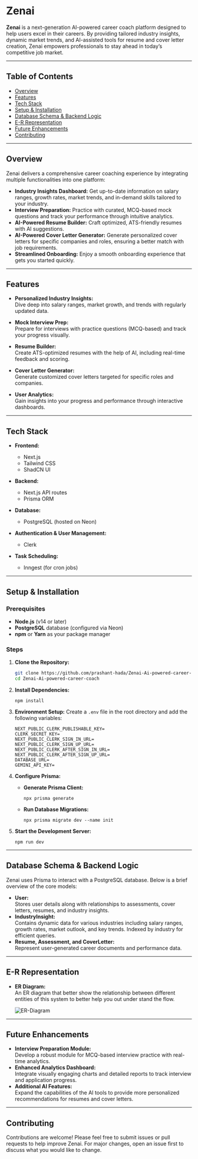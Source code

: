 # Zenai

**Zenai** is  a next-generation AI-powered career coach platform designed to help users excel in their careers. By providing tailored industry insights, dynamic market trends, and AI-assisted tools for resume and cover letter creation, Zenai empowers professionals to stay ahead in today’s competitive job market.

---

## Table of Contents

- [Overview](#overview)
- [Features](#features)
- [Tech Stack](#tech-stack)
- [Setup & Installation](#setup--installation)
- [Database Schema & Backend Logic](#database-schema--backend-logic)
- [E-R Representation](#e-r-representation)
- [Future Enhancements](#future-enhancements)
- [Contributing](#contributing)
<!-- - [License](#license) -->

---

## Overview

Zenai delivers a comprehensive career coaching experience by integrating multiple functionalities into one platform:

- **Industry Insights Dashboard:** Get up-to-date information on salary ranges, growth rates, market trends, and in-demand skills tailored to your industry.
- **Interview Preparation:** Practice with curated, MCQ-based mock questions and track your performance through intuitive analytics.
- **AI-Powered Resume Builder:** Craft optimized, ATS-friendly resumes with AI suggestions.
- **AI-Powered Cover Letter Generator:** Generate personalized cover letters for specific companies and roles, ensuring a better match with job requirements.
- **Streamlined Onboarding:** Enjoy a smooth onboarding experience that gets you started quickly.

---

## Features

- **Personalized Industry Insights:**  
  Dive deep into salary ranges, market growth, and trends with regularly updated data.

- **Mock Interview Prep:**  
  Prepare for interviews with practice questions (MCQ-based) and track your progress visually.

- **Resume Builder:**  
  Create ATS-optimized resumes with the help of AI, including real-time feedback and scoring.

- **Cover Letter Generator:**  
  Generate customized cover letters targeted for specific roles and companies.

- **User Analytics:**  
  Gain insights into your progress and performance through interactive dashboards.

---

## Tech Stack

- **Frontend:**

  - Next.js
  - Tailwind CSS
  - ShadCN UI

- **Backend:**

  - Next.js API routes
  - Prisma ORM

- **Database:**

  - PostgreSQL (hosted on Neon)

- **Authentication & User Management:**

  - Clerk

- **Task Scheduling:**
  - Inngest (for cron jobs)

---

## Setup & Installation

### Prerequisites

- **Node.js** (v14 or later)
- **PostgreSQL** database (configured via Neon)
- **npm** or **Yarn** as your package manager

### Steps

1. **Clone the Repository:**

   ```bash
   git clone https://github.com/prashant-hada/Zenai-Ai-powered-career-coach
   cd Zenai-Ai-powered-career-coach
   ```

2. **Install Dependencies:**

   `npm install`

3. **Environment Setup:** Create a `.env` file in the root directory and add the following variables:

    ```
    NEXT_PUBLIC_CLERK_PUBLISHABLE_KEY=
    CLERK_SECRET_KEY=
    NEXT_PUBLIC_CLERK_SIGN_IN_URL=
    NEXT_PUBLIC_CLERK_SIGN_UP_URL=
    NEXT_PUBLIC_CLERK_AFTER_SIGN_IN_URL=
    NEXT_PUBLIC_CLERK_AFTER_SIGN_UP_URL=
    DATABASE_URL=
    GEMINI_API_KEY=
    ```

4. **Configure Prisma:**

   - **Generate Prisma Client:**

     `npx prisma generate`

   - **Run Database Migrations:**

     `npx prisma migrate dev --name init`

5. **Start the Development Server:**

   `npm run dev`

---

## Database Schema & Backend Logic

Zenai uses Prisma to interact with a PostgreSQL database. Below is a brief overview of the core models:

- **User:**  
  Stores user details along with relationships to assessments, cover letters, resumes, and industry insights.
- **IndustryInsight:**  
  Contains dynamic data for various industries including salary ranges, growth rates, market outlook, and key trends. Indexed by industry for efficient queries.
- **Resume, Assessment, and CoverLetter:**  
  Represent user-generated career documents and performance data.
---


## E-R Representation
- **ER Diagram:**  
  An ER diagram that better show the relationship between different entities of this system to better help you out under stand the flow.

  ![ER-Diagram](https://github.com/prashant-hada/Zenai-Ai-powered-career-coach/blob/main/public/erd.png?raw=true)

-----

## Future Enhancements

- **Interview Preparation Module:**  
  Develop a robust module for MCQ-based interview practice with real-time analytics.
- **Enhanced Analytics Dashboard:**  
  Integrate visually engaging charts and detailed reports to track interview and application progress.
- **Additional AI Features:**  
  Expand the capabilities of the AI tools to provide more personalized recommendations for resumes and cover letters.

---
## Contributing

Contributions are welcome! Please feel free to submit issues or pull requests to help improve Zenai. For major changes, open an issue first to discuss what you would like to change.
